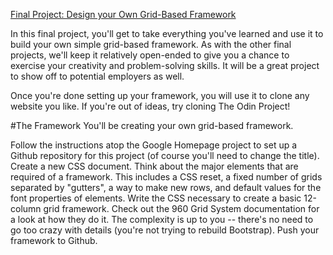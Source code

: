 [Final Project: Design your Own Grid-Based Framework](http://www.theodinproject.com/html5-and-css3/design-your-own-grid-based-framework)

In this final project, you'll get to take everything you've learned and use it to build your own simple grid-based framework. As with the other final projects, we'll keep it relatively open-ended to give you a chance to exercise your creativity and problem-solving skills. It will be a great project to show off to potential employers as well.

Once you're done setting up your framework, you will use it to clone any website you like. If you're out of ideas, try cloning The Odin Project!

#The Framework
You'll be creating your own grid-based framework.

Follow the instructions atop the Google Homepage project to set up a Github repository for this project (of course you'll need to change the title).
Create a new CSS document.
Think about the major elements that are required of a framework. This includes a CSS reset, a fixed number of grids separated by "gutters", a way to make new rows, and default values for the font properties of elements.
Write the CSS necessary to create a basic 12-column grid framework. Check out the 960 Grid System documentation for a look at how they do it. The complexity is up to you -- there's no need to go too crazy with details (you're not trying to rebuild Bootstrap).
Push your framework to Github.